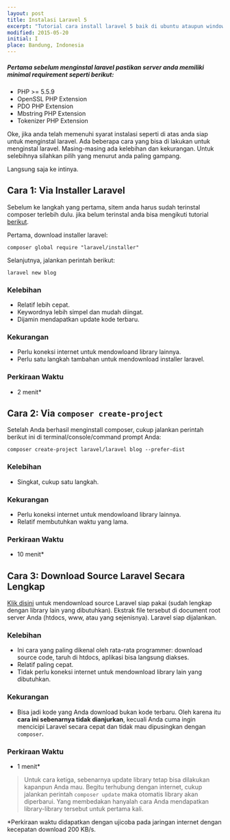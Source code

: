 ```yaml
---
layout: post
title: Instalasi Laravel 5
excerpt: "Tutorial cara install laravel 5 baik di ubuntu ataupun windows dengan beberapa cara."
modified: 2015-05-20
initial: I
place: Bandung, Indonesia
---
```



##### Pertama sebelum menginstal laravel pastikan server anda memiliki minimal <i>requirement</i> seperti berikut:
* PHP >= 5.5.9
* OpenSSL PHP Extension
* PDO PHP Extension
* Mbstring PHP Extension
* Tokenizer PHP Extension

Oke, jika anda telah memenuhi syarat instalasi seperti di atas anda siap untuk menginstal laravel. Ada beberapa cara yang bisa di lakukan untuk menginstal laravel. Masing-masing ada kelebihan dan kekurangan. Untuk selebihnya silahkan pilih yang menurut anda paling gampang. 

Langsung saja ke intinya.

## Cara 1: Via Installer Laravel

Sebelum ke langkah yang pertama, sitem anda harus sudah terinstal composer terlebih dulu. jika belum terinstal anda bisa mengikuti tutorial [berikut](http://purwadipw.github.io/2016/03/24/cara-instal-composer.html).

Pertama, download installer laravel:

    composer global require "laravel/installer"
    
Selanjutnya, jalankan perintah berikut:

    laravel new blog
        

### Kelebihan
* Relatif lebih cepat. 
* Keywordnya lebih simpel dan mudah diingat.
* Dijamin mendapatkan update kode terbaru.

### Kekurangan
* Perlu koneksi internet untuk mendowloand library lainnya.
* Perlu satu langkah tambahan untuk mendownload installer laravel.

### Perkiraan Waktu
* 2 menit*

## Cara 2: Via `composer create-project`

Setelah Anda berhasil menginstall composer, cukup jalankan perintah berikut ini di terminal/console/command prompt Anda:

    composer create-project laravel/laravel blog --prefer-dist

### Kelebihan
* Singkat, cukup satu langkah.

### Kekurangan
* Perlu koneksi internet untuk mendowloand library lainnya.
* Relatif membutuhkan waktu yang lama.

### Perkiraan Waktu
* 10 menit*

## Cara 3: Download Source Laravel Secara Lengkap

[Klik disini](/download) untuk mendownload source Laravel siap pakai (sudah lengkap dengan library lain yang dibutuhkan). Ekstrak file tersebut di document root server Anda (htdocs, www, atau yang sejenisnya). Laravel siap dijalankan.


### Kelebihan
* Ini cara yang paling dikenal oleh rata-rata programmer: download source code, taruh di htdocs, aplikasi bisa langsung diakses.
* Relatif paling cepat.
* Tidak perlu koneksi internet untuk mendownload library lain yang dibutuhkan.

### Kekurangan
* Bisa jadi kode yang Anda download bukan kode terbaru. Oleh karena itu **cara ini sebenarnya tidak dianjurkan**, kecuali Anda cuma ingin mencicipi Laravel secara cepat dan tidak mau dipusingkan dengan `composer`. 

### Perkiraan Waktu
* 1 menit*

> Untuk cara ketiga, sebenarnya update library tetap bisa dilakukan kapanpun Anda mau. Begitu terhubung dengan internet, cukup jalankan perintah `composer update` maka otomatis library akan diperbarui. Yang membedakan hanyalah cara Anda mendapatkan library-library tersebut untuk pertama kali.  

<p class="text-muted">
*Perkiraan waktu didapatkan dengan ujicoba pada jaringan internet dengan kecepatan download 200 KB/s.
</p>